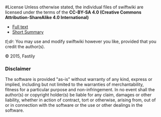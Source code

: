 #License
Unless otherwise stated, the individual files of swiftwiki are licensed under the terms of the **CC-BY-SA 4.0 (Creative Commons Attribution-ShareAlike 4.0 International)**

* [Full text](https://creativecommons.org/licenses/by-sa/4.0/legalcode)
* [Short Summary](https://creativecommons.org/licenses/by-sa/4.0/)

*tl;dr*: You may use and modify swiftwiki however you like, provided that you credit the author(s).

© 2015, Fastily

### Disclaimer
The software is provided "as-is" without warranty of any kind, express or implied, including but not limited to the warranties of merchantability, fitness for a particular purpose and non-infringement.  In no event shall the author(s) or copyright holder(s) be liable for any claim, damages or other liability, whether in action of contract, tort or otherwise, arising from, out of or in connection with the software or the use or other dealings in the software.